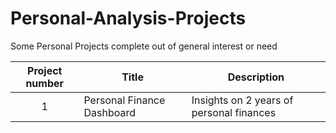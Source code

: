 # Personal-Analysis-Projects
Some Personal Projects complete out of general interest or need 

| Project number | Title | Description |
| :-----------: | ----------- |----------- |
| 1 | Personal Finance Dashboard |Insights on 2 years of personal finances|


